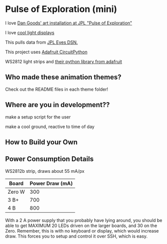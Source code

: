 # Pulse of Exploration (mini)

I love [Dan Goods' art installation at JPL "Pulse of Exploration"](https://vimeo.com/93420747)

I love [cool light displays](https://starmaid.github.io/projects/hallie-lights)

This pulls data from [JPL Eyes DSN.](https://eyes.nasa.gov/dsn/dsn.html)

This project uses [Adafruit CircuitPython](https://learn.adafruit.com/circuitpython-on-raspberrypi-linux/overview)

WS2812 light strips and [their python library from adafruit](https://learn.adafruit.com/neopixels-on-raspberry-pi/python-usage)

## Who made these animation themes?

Check out the README files in each theme folder!

## Where are you in development??

make a setup script for the user

make a cool ground, reactive to time of day

## How to Build your Own



## Power Consumption Details

WS2812b strip, draws about 55 mA/px

| Board  | Power Draw (mA) |
| ------ | --------------- |
| Zero W | 300     |
| 3 B+   | 700     |
| 4 B    | 800     |

With a 2 A power supply that you probably have lying around, you should be able to get MAXIMUM 20 LEDs driven on the larger boards, and 30 on the Zero. Remember, this is with no keyboard or display, which would increase draw. This forces you to setup and control it over SSH, which is easy.